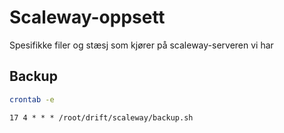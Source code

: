 # Scaleway-oppsett

Spesifikke filer og stæsj som kjører på scaleway-serveren vi har

## Backup

```bash
crontab -e
```

```
17 4 * * * /root/drift/scaleway/backup.sh
```
